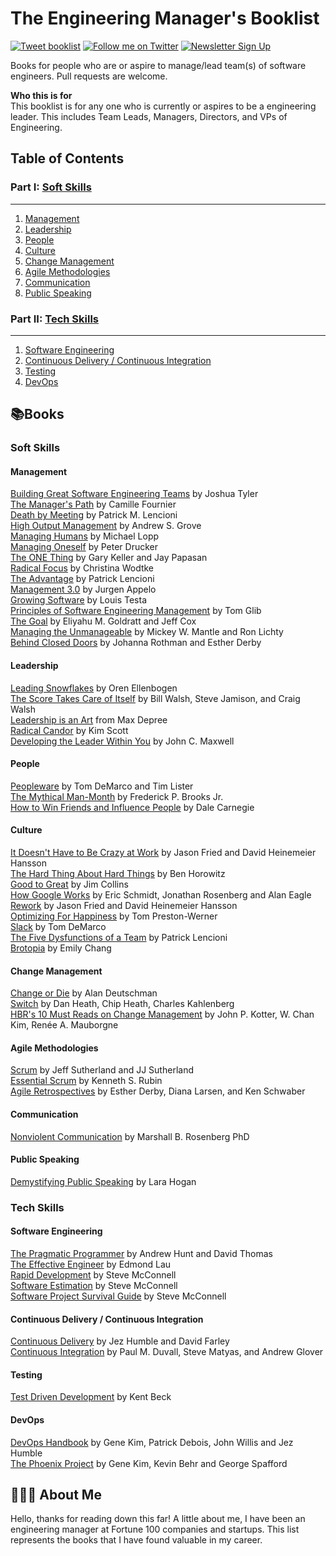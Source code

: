 
# The Engineering Manager's Booklist

[![Tweet booklist](https://img.shields.io/badge/Tweet%20Booklist-tweet-blue.svg)](https://twitter.com/home?status=The%20Engineering%20Manager%27s%20Booklist%20%40jesselpalmer%20https%3A%2F%2Fgithub.com%2Fjesselpalmer%2Fthe-engineering-managers-booklist) [![Follow me on Twitter](https://img.shields.io/badge/Follow%20me%20on%20Twitter-%40jesselpalmer-blue.svg)](https://twitter.com/jesselpalmer) [![Newsletter Sign Up](https://img.shields.io/badge/Sign%20up%20for%20my%20Newsletter-On%20Engineering%20Leadership-blue.svg)](https://tinyletter.com/jesselpalmer)

Books for people who are or aspire to manage/lead team(s) of software engineers. Pull requests are welcome.  

**Who this is for**  
This booklist is for any one who is currently or aspires to be a engineering leader. This includes Team Leads, Managers, Directors,
and VPs of Engineering.

## Table of Contents

### Part I: [Soft Skills](#soft-skills)

---

1. [Management](#management)
1. [Leadership](#leadership)
1. [People](#people)
1. [Culture](#culture)
1. [Change Management](#change-management)
1. [Agile Methodologies](#agile-methodologies)
1. [Communication](#communication)
1. [Public Speaking](#public-speaking)

### Part II: [Tech Skills](#tech-skills)

---

1. [Software Engineering](#software-engineering)  
1. [Continuous Delivery / Continuous Integration](#continuous-delivery--continuous-integration)  
1. [Testing](#testing)
1. [DevOps](#DevOps)

## 📚Books

### Soft Skills

#### Management

[Building Great Software Engineering Teams](https://www.amazon.com/Building-Great-Software-Engineering-Teams/dp/1484211340) by Joshua Tyler  
[The Manager's Path](https://www.amazon.com/dp/B06XP3GJ7F/ref=dp-kindle-redirect?_encoding=UTF8&btkr=1) by Camille Fournier  
[Death by Meeting](https://www.amazon.com/Death-Meeting-Leadership-Solving-Business/dp/0787968056) by Patrick M. Lencioni  
[High Output Management](https://www.amazon.com/High-Output-Management-Andrew-Grove/dp/0679762884) by Andrew S. Grove  
[Managing Humans](https://www.amazon.com/Managing-Humans-Humorous-Software-Engineering/dp/1484221575) by Michael Lopp  
[Managing Oneself](https://www.amazon.com/Managing-Oneself-Harvard-Business-Classics/dp/142212312X) by Peter Drucker  
[The ONE Thing](https://www.amazon.com/ONE-Thing-Surprisingly-Extraordinary-Results/dp/1885167776) by Gary Keller and Jay Papasan  
[Radical Focus](https://www.amazon.com/Radical-Focus-Achieving-Important-Objectives/dp/0996006028) by Christina Wodtke  
[The Advantage](https://www.amazon.com/Advantage-Organizational-Health-Everything-Business/dp/0470941529) by Patrick Lencioni  
[Management 3.0](https://www.amazon.com/gp/product/0321712471) by Jurgen Appelo  
[Growing Software](https://www.amazon.com/gp/product/1593271832) by Louis Testa  
[Principles of Software Engineering Management](https://www.amazon.com/Principles-Software-Engineering-Management-Gilb/dp/0201192462) by Tom Glib  
[The Goal](https://www.amazon.com/Goal-Process-Ongoing-Improvement/dp/0884270610) by Eliyahu M. Goldratt and Jeff Cox  
[Managing the Unmanageable](https://www.amazon.com/dp/032182203X) by Mickey W. Mantle and Ron Lichty  
[Behind Closed Doors](https://www.amazon.com/Behind-Closed-Doors-Management-Programmers/dp/0976694026) by Johanna Rothman and Esther Derby

#### Leadership

[Leading Snowflakes](http://leadingsnowflakes.com/) by Oren Ellenbogen  
[The Score Takes Care of Itself](https://www.amazon.com/Score-Takes-Care-Itself-Philosophy/dp/1591843472) by Bill Walsh, Steve Jamison, and Craig Walsh  
[Leadership is an Art](https://www.amazon.com/Leadership-Art-Max-Depree/dp/0385512465) from Max Depree  
[Radical Candor](https://www.amazon.com/Radical-Candor-Kick-Ass-Without-Humanity/dp/1250103509) by Kim Scott  
[Developing the Leader Within You](https://www.amazon.com/Developing-Leader-Within-John-Maxwell/dp/0785281126) by John C. Maxwell  

#### People

[Peopleware](https://www.amazon.com/Peopleware-Productive-Projects-Teams-3rd/dp/0321934113/ref=dp_ob_title_bk) by Tom DeMarco and Tim Lister  
[The Mythical Man-Month](https://www.amazon.com/Mythical-Man-Month-Software-Engineering-Anniversary/dp/0201835959/) by Frederick P. Brooks Jr.  
[How to Win Friends and Influence People](https://www.amazon.com/How-Win-Friends-Influence-People/dp/0671027034) by Dale Carnegie  

#### Culture

[It Doesn't Have to Be Crazy at Work](https://www.amazon.com/gp/product/0062874780/ref=dbs_a_def_rwt_bibl_vppi_i0) by Jason Fried and David Heinemeier Hansson  
[The Hard Thing About Hard Things](https://www.amazon.com/dp/B00DQ845EA) by Ben Horowitz  
[Good to Great](https://www.amazon.com/Good-Great-Some-Companies-Others-ebook/dp/B0058DRUV6) by Jim Collins  
[How Google Works](https://www.amazon.com/How-Google-Works/dp/B00MOZPSYW) by Eric Schmidt, Jonathan Rosenberg and Alan Eagle  
[Rework](https://www.amazon.com/Rework-Jason-Fried-ebook/dp/B002MUAJ2A) by Jason Fried and David Heinemeier Hansson  
[Optimizing For Happiness](https://speakerdeck.com/mojombo/optimizing-for-happiness) by Tom Preston-Werner  
[Slack](https://www.amazon.com/Slack-Getting-Burnout-Busywork-Efficiency/dp/0767907698) by Tom DeMarco  
[The Five Dysfunctions of a Team](https://www.amazon.com/Five-Dysfunctions-Team-Leadership-Fable/dp/0787960756) by Patrick Lencioni  
[Brotopia](https://www.amazon.com/Brotopia-Breaking-Boys-Silicon-Valley/dp/0735213534) by Emily Chang  

#### Change Management

[Change or Die](https://www.amazon.com/Change-Die-Three-Keys-Work/dp/B000MV8X3I/) by Alan Deutschman  
[Switch](https://www.amazon.com/Switch-Change-Things-When-Hard/dp/B0038NLX9S/) by Dan Heath, Chip Heath, Charles Kahlenberg  
[HBR's 10 Must Reads on Change Management](https://www.amazon.com/Change-Management-including-featured-Leading/dp/1422158004) by John P. Kotter, W. Chan Kim, Renée A. Mauborgne  

#### Agile Methodologies

[Scrum](https://www.amazon.com/Scrum-Doing-Twice-Work-Half/dp/038534645X) by Jeff Sutherland and JJ Sutherland  
[Essential Scrum](https://www.amazon.com/Essential-Scrum-Practical-Addison-Wesley-Signature/dp/0137043295) by Kenneth S. Rubin  
[Agile Retrospectives](https://www.amazon.com/dp/B00B03SRJW/) by Esther Derby, Diana Larsen, and Ken Schwaber  

#### Communication

[Nonviolent Communication](https://www.amazon.com/Nonviolent-Communication-Language-Life-Changing-Relationships/dp/189200528X) by Marshall B. Rosenberg PhD  

#### Public Speaking

[Demystifying Public Speaking](https://alistapart.com/article/demystifying-public-speaking) by Lara Hogan  

### Tech Skills

#### Software Engineering

[The Pragmatic Programmer](https://www.amazon.com/Pragmatic-Programmer-Journeyman-Master/dp/020161622X) by Andrew Hunt and David Thomas  
[The Effective Engineer](https://www.theeffectiveengineer.com/book) by Edmond Lau  
[Rapid Development](https://www.amazon.com/Rapid-Development-Taming-Software-Schedules/dp/1556159005) by Steve McConnell  
[Software Estimation](https://www.amazon.com/Software-Estimation-Demystifying-Developer-Practices/dp/0735605351) by Steve McConnell  
[Software Project Survival Guide](https://www.amazon.com/dp/1572316217) by Steve McConnell  

#### Continuous Delivery / Continuous Integration

[Continuous Delivery](https://www.amazon.com/Continuous-Delivery-Deployment-Automation-Addison-Wesley/dp/0321601912) by Jez Humble and David Farley  
[Continuous Integration](https://www.amazon.com/gp/product/0321336380) by Paul M. Duvall, Steve Matyas, and Andrew Glover  

#### Testing

[Test Driven Development](https://www.amazon.com/Test-Driven-Development-Kent-Beck/dp/0321146530) by Kent Beck  

#### DevOps

[DevOps Handbook](https://www.amazon.com/DevOps-Handbook-World-Class-Reliability-Organizations/dp/1942788002) by Gene Kim, Patrick Debois, John Willis and Jez Humble  
[The Phoenix Project](https://www.amazon.com/Phoenix-Project-DevOps-Helping-Business-ebook/dp/B00AZRBLHO) by Gene Kim, Kevin Behr and George Spafford  

## 👨🏾‍💻 About Me

Hello, thanks for reading down this far! A little about me, I have been an engineering manager at Fortune 100 companies and startups. This list represents the books that I have found valuable in my career.

